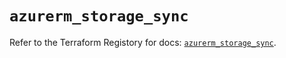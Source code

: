 # `azurerm_storage_sync`

Refer to the Terraform Registory for docs: [`azurerm_storage_sync`](https://www.terraform.io/docs/providers/azurerm/r/storage_sync).
